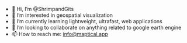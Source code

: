 - 👋 Hi, I’m @ShrimpandGits
- 👀 I’m interested in geospatial visualization 
- 🌱 I’m currently learning lightweight, ultrafast, web applications
- 💞️ I’m looking to collaborate on anything related to google earth engine
- 📫 How to reach me: info@maptical.app

<!---
ShrimpandGits/ShrimpandGits is a ✨ special ✨ repository because its `README.md` (this file) appears on your GitHub profile.
You can click the Preview link to take a look at your changes.
--->
